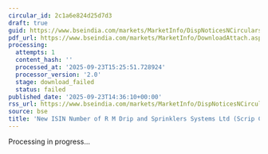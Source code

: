 ```yaml
---
circular_id: 2c1a6e824d25d7d3
draft: true
guid: https://www.bseindia.com/markets/MarketInfo/DispNoticesNCirculars.aspx?Noticeid={A4C03AD3-7555-4D12-80D4-924F17A462B2}&noticeno=20250923-71&dt=09/23/2025&icount=71&totcount=78&flag=0
pdf_url: https://www.bseindia.com/markets/MarketInfo/DownloadAttach.aspx?id=20250923-71&attachedId=
processing:
  attempts: 1
  content_hash: ''
  processed_at: '2025-09-23T15:25:51.728924'
  processor_version: '2.0'
  stage: download_failed
  status: failed
published_date: '2025-09-23T14:36:10+00:00'
rss_url: https://www.bseindia.com/markets/MarketInfo/DispNoticesNCirculars.aspx?Noticeid={A4C03AD3-7555-4D12-80D4-924F17A462B2}&noticeno=20250923-71&dt=09/23/2025&icount=71&totcount=78&flag=0
source: bse
title: 'New ISIN Number of R M Drip and Sprinklers Systems Ltd (Scrip Code: 544456)'
---
```


Processing in progress...